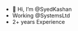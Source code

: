- 👋 Hi, I’m @SyedKashan
- Working @SystemsLtd
- 2+ years Experience
<!---
SyedKashan/SyedKashan is a ✨ special ✨ repository because its `README.md` (this file) appears on your GitHub profile.
You can click the Preview link to take a look at your changes.
--->
